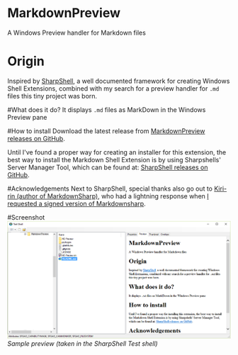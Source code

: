 # MarkdownPreview
A Windows Preview handler for Markdown files

# Origin
Inspired by [SharpShell](https://sharpshell.codeplex.com/ "Sharpshell"), a well documented framework for creating Windows Shell Extensions, combined with my search for a preview handler for `.md` files this tiny project was born.

#What does it do?
It displays `.md` files as MarkDown in the Windows Preview pane 

#How to install
Download the latest release from [MarkdownPreview releases on GitHub](https://github.com/Atrejoe/MarkdownPreview/releases "MarkdownPreview on GitHub").

Until I've found a proper way for creating an installer for this extension, the best way to install the Markdown Shell Extension is by using Sharpshells' Server Manager Tool, which can be found at:  [SharpShell releases on GitHub](https://github.com/dwmkerr/sharpshell/releases "SharpShell releases").

#Acknowledgements
Next to SharpShell, special thanks also go out to [Kiri-rin (author of MarkdownSharp)](https://github.com/Kiri-rin/markdownsharp "Kiri-rin"), who had a lightning response when [I requested a signed version of Markdownsharp](https://github.com/Kiri-rin/markdownsharp/issues/71). 

#Screenshot
![Sample image](sample.png)
*Sample preview (taken in the SharpShell Test shell)*
